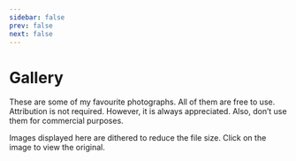 ```yaml
---
sidebar: false
prev: false
next: false
---
```


# Gallery

These are some of my favourite photographs. All of them are free to use. Attribution is not required. However, it is always appreciated. Also, don’t use them for commercial purposes.

Images displayed here are dithered to reduce the file size. Click on the image to view the original.

<script setup>
import images from './images.js';

function open_image(img){
    const url = `https://kaangiray26.github.io/images/${img.src}.${img.ext}`;
    window.open(url, '_blank');
}
</script>

<div :class="$style.gallery">
    <div v-for="image in images" :key="image.src" @click="open_image(image)">
        <img :src="`https://kaangiray26.github.io/images/${image.src}-dithered.png`">
    </div>
</div>

<style module>
.gallery {
    display: grid;
    grid-template-columns: repeat(auto-fill, minmax(200px, 1fr));
    gap: 1rem;
}

.gallery img {
    cursor: pointer;
}
</style>
